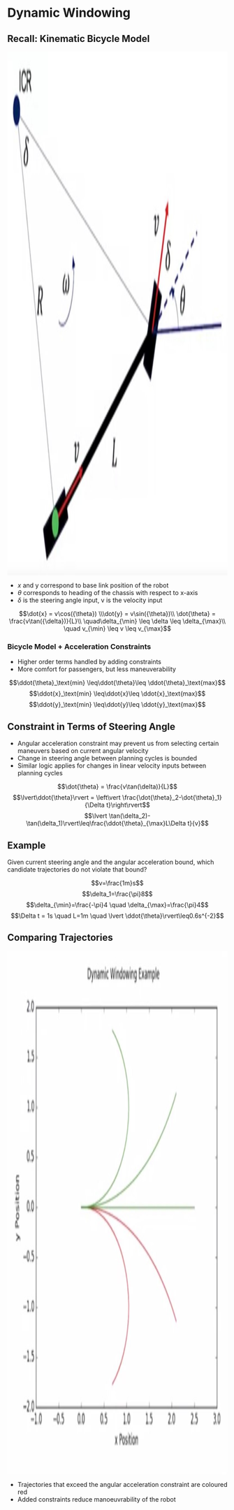 # Dynamic Windowing

## Recall: Kinematic Bicycle Model

<img alt="Bycicle Model" src="./Bycicle Model.jpg" style="height:30vh;margin: 1em auto; display:block;"/>

* $x$ and y correspond to base link
position of the robot
* $\theta$ corresponds to heading of the
chassis with respect to x-axis
* $\delta$ is the steering angle input, v is the
velocity input

$$\dot{x} = v\cos({\theta}) \\\dot{y} = v\sin({\theta})\\
\dot{\theta} = \frac{v\tan({\delta})}{L}\\
\quad\delta_{\min} \leq \delta \leq \delta_{\max}\\ \quad
v_{\min} \leq v \leq v_{\max}$$

### Bicycle Model + Acceleration Constraints

* Higher order terms handled by adding constraints
* More comfort for passengers, but less maneuverability

$$\ddot{\theta}_\text{min} \leq\ddot{\theta}\leq \ddot{\theta}_\text{max}$$
$$\ddot{x}_\text{min} \leq\ddot{x}\leq \ddot{x}_\text{max}$$
$$\ddot{y}_\text{min} \leq\ddot{y}\leq \ddot{y}_\text{max}$$

## Constraint in Terms of Steering Angle

* Angular acceleration constraint may prevent us from selecting certain maneuvers based on current angular velocity
* Change in steering angle between planning cycles is bounded
* Similar logic applies for changes in linear velocity inputs between planning cycles

$$\dot{\theta} = \frac{v\tan(\delta)}{L}$$
$$\lvert\ddot{\theta}\rvert = \left\vert \frac{\dot{\theta}_2-\dot{\theta}_1}{\Delta t}\right\rvert$$
$$\lvert \tan(\delta_2)- \tan(\delta_1)\rvert\leq\frac{\ddot{\theta}_{\max}L\Delta t}{v}$$

## Example

Given current steering angle and the angular acceleration bound, which candidate trajectories do not violate that bound?

$$v=\frac{1m}s$$
$$\delta_1=\frac{\pi}8$$
$$\delta_{\min}=\frac{-\pi}4 \quad \delta_{\max}=\frac{\pi}4$$
$$\Delta t = 1s \quad L=1m \quad \lvert \ddot{\theta}\rvert\leq0.6s^{-2}$$

## Comparing Trajectories

<img alt="Dynamic Windowing Example" src="./Dynamic Windowing Example.jpg" style="height:30vh;margin: 1em auto; display:block;"/>

* Trajectories that exceed the angular acceleration constraint are coloured red
* Added constraints reduce manoeuvrability of the robot
